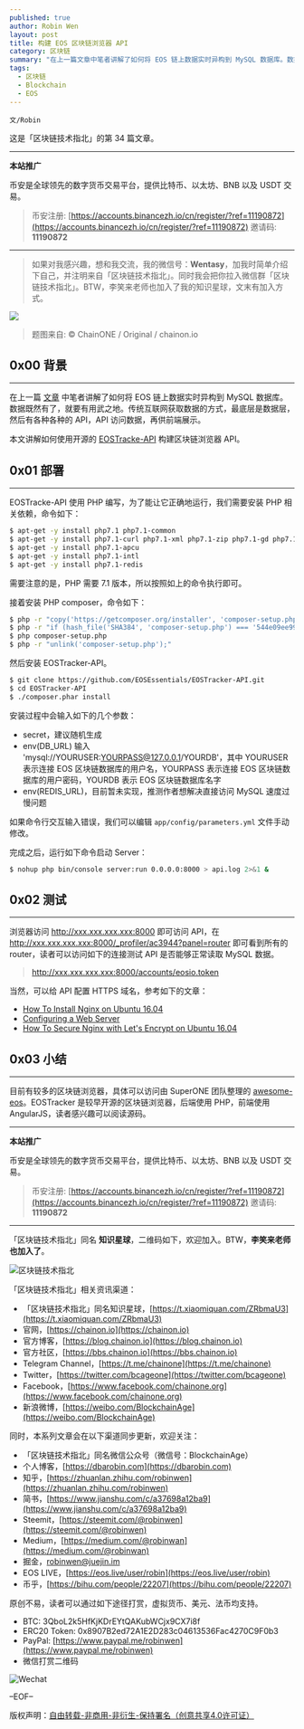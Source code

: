 ```yaml
---
published: true
author: Robin Wen
layout: post
title: 构建 EOS 区块链浏览器 API
category: 区块链
summary: "在上一篇文章中笔者讲解了如何将 EOS 链上数据实时异构到 MySQL 数据库。数据既然有了，就要有用武之地。传统互联网获取数据的方式，最底层是数据层，然后有各种各种的 API，API 访问数据，再供前端展示。本文讲解如何使用开源的 EOSTracke-API 构建区块链浏览器 API。目前有较多的区块链浏览器，具体可以访问由 SuperONE 团队整理的 awesome-eos。EOSTracker 是较早开源的区块链浏览器，后端使用 PHP，前端使用 AngularJS，读者感兴趣可以阅读源码。"
tags:
  - 区块链
  - Blockchain
  - EOS
---
```


`文/Robin`

这是「区块链技术指北」的第 34 篇文章。

***

**本站推广**

币安是全球领先的数字货币交易平台，提供比特币、以太坊、BNB 以及 USDT 交易。

> 币安注册: [https://accounts.binancezh.io/cn/register/?ref=11190872](https://accounts.binancezh.io/cn/register/?ref=11190872)
> 邀请码: **11190872**

***

> 如果对我感兴趣，想和我交流，我的微信号：**Wentasy**，加我时简单介绍下自己，并注明来自「区块链技术指北」。同时我会把你拉入微信群「区块链技术指北」。BTW，李笑来老师也加入了我的知识星球，文末有加入方式。

![](https://cdn.dbarobin.com/smxzEPJ.png)

> 题图来自: © ChainONE / Original / chainon.io

## 0x00 背景
***

在上一篇 [文章](https://dbarobin.com/2018/07/06/eos-sql-db-plugin) 中笔者讲解了如何将 EOS 链上数据实时异构到 MySQL 数据库。数据既然有了，就要有用武之地。传统互联网获取数据的方式，最底层是数据层，然后有各种各种的 API，API 访问数据，再供前端展示。

本文讲解如何使用开源的 [EOSTracke-API](https://github.com/EOSEssentials/EOSTracker-API.git) 构建区块链浏览器 API。

## 0x01 部署
***

EOSTracke-API 使用 PHP 编写，为了能让它正确地运行，我们需要安装 PHP 相关依赖，命令如下：

``` bash
$ apt-get -y install php7.1 php7.1-common
$ apt-get -y install php7.1-curl php7.1-xml php7.1-zip php7.1-gd php7.1-mysql php7.1-mbstring
$ apt-get -y install php7.1-apcu
$ apt-get -y install php7.1-intl
$ apt-get -y install php7.1-redis
```

需要注意的是，PHP 需要 7.1 版本，所以按照如上的命令执行即可。

接着安装 PHP composer，命令如下：

``` bash
$ php -r "copy('https://getcomposer.org/installer', 'composer-setup.php');"
$ php -r "if (hash_file('SHA384', 'composer-setup.php') === '544e09ee996cdf60ece3804abc52599c22b1f40f4323403c44d44fdfdd586475ca9813a858088ffbc1f233e9b180f061') { echo 'Installer verified'; } else { echo 'Installer corrupt'; unlink('composer-setup.php'); } echo PHP_EOL;"
$ php composer-setup.php
$ php -r "unlink('composer-setup.php');"
```

然后安装 EOSTracker-API。

``` bash
$ git clone https://github.com/EOSEssentials/EOSTracker-API.git
$ cd EOSTracker-API
$ ./composer.phar install
```

安装过程中会输入如下的几个参数：

* secret，建议随机生成
* env(DB_URL) 输入 'mysql://YOURUSER:YOURPASS@127.0.0.1/YOURDB'，其中 YOURUSER 表示连接 EOS 区块链数据库的用户名，YOURPASS 表示连接 EOS 区块链数据库的用户密码，YOURDB 表示 EOS 区块链数据库名字
* env(REDIS_URL)，目前暂未实现，推测作者想解决直接访问 MySQL 速度过慢问题

如果命令行交互输入错误，我们可以编辑 `app/config/parameters.yml` 文件手动修改。

完成之后，运行如下命令启动 Server：

``` bash
$ nohup php bin/console server:run 0.0.0.0:8000 > api.log 2>&1 &
```

## 0x02 测试
***

浏览器访问 http://xxx.xxx.xxx.xxx:8000 即可访问 API，在 http://xxx.xxx.xxx.xxx:8000/_profiler/ac3944?panel=router 即可看到所有的 router，读者可以访问如下的连接测试 API 是否能够正常读取 MySQL 数据。

> http://xxx.xxx.xxx.xxx:8000/accounts/eosio.token

当然，可以给 API 配置 HTTPS 域名，参考如下的文章：

* [How To Install Nginx on Ubuntu 16.04](https://www.digitalocean.com/community/tutorials/how-to-install-nginx-on-ubuntu-16-04)
* [Configuring a Web Server](https://symfony.com/doc/current/setup/web_server_configuration.html)
* [How To Secure Nginx with Let's Encrypt on Ubuntu 16.04](https://www.digitalocean.com/community/tutorials/how-to-secure-nginx-with-let-s-encrypt-on-ubuntu-16-04)

## 0x03 小结
***

目前有较多的区块链浏览器，具体可以访问由 SuperONE 团队整理的 [awesome-eos](https://github.com/superoneio/awesome-eos)。EOSTracker 是较早开源的区块链浏览器，后端使用 PHP，前端使用 AngularJS，读者感兴趣可以阅读源码。

***

**本站推广**

币安是全球领先的数字货币交易平台，提供比特币、以太坊、BNB 以及 USDT 交易。

> 币安注册: [https://accounts.binancezh.io/cn/register/?ref=11190872](https://accounts.binancezh.io/cn/register/?ref=11190872)
> 邀请码: **11190872**

***

「区块链技术指北」同名 **知识星球**，二维码如下，欢迎加入。BTW，**李笑来老师也加入了**。

![区块链技术指北](https://cdn.dbarobin.com/RBmpxTL.jpg)

「区块链技术指北」相关资讯渠道：

* 「区块链技术指北」同名知识星球，[https://t.xiaomiquan.com/ZRbmaU3](https://t.xiaomiquan.com/ZRbmaU3)
* 官网，[https://chainon.io](https://chainon.io)
* 官方博客，[https://blog.chainon.io](https://blog.chainon.io)
* 官方社区，[https://bbs.chainon.io](https://bbs.chainon.io)
* Telegram Channel，[https://t.me/chainone](https://t.me/chainone)
* Twitter，[https://twitter.com/bcageone](https://twitter.com/bcageone)
* Facebook，[https://www.facebook.com/chainone.org](https://www.facebook.com/chainone.org)
* 新浪微博，[https://weibo.com/BlockchainAge](https://weibo.com/BlockchainAge)

同时，本系列文章会在以下渠道同步更新，欢迎关注：

* 「区块链技术指北」同名微信公众号（微信号：BlockchainAge）
* 个人博客，[https://dbarobin.com](https://dbarobin.com)
* 知乎，[https://zhuanlan.zhihu.com/robinwen](https://zhuanlan.zhihu.com/robinwen)
* 简书，[https://www.jianshu.com/c/a37698a12ba9](https://www.jianshu.com/c/a37698a12ba9)
* Steemit，[https://steemit.com/@robinwen](https://steemit.com/@robinwen)
* Medium，[https://medium.com/@robinwan](https://medium.com/@robinwan)
* 掘金，[robinwen@juejin.im](https://juejin.im/user/5673ccae60b2260ee435f89a/posts)
* EOS LIVE，[https://eos.live/user/robin](https://eos.live/user/robin)
* 币乎，[https://bihu.com/people/22207](https://bihu.com/people/22207)

原创不易，读者可以通过如下途径打赏，虚拟货币、美元、法币均支持。

* BTC: 3QboL2k5HfKjKDrEYtQAKubWCjx9CX7i8f
* ERC20 Token: 0x8907B2ed72A1E2D283c04613536Fac4270C9F0b3
* PayPal: [https://www.paypal.me/robinwen](https://www.paypal.me/robinwen)
* 微信打赏二维码

![Wechat](https://cdn.dbarobin.com/SzoNl5b.jpg)

–EOF–

版权声明：[自由转载-非商用-非衍生-保持署名（创意共享4.0许可证）](http://creativecommons.org/licenses/by-nc-nd/4.0/deed.zh)
